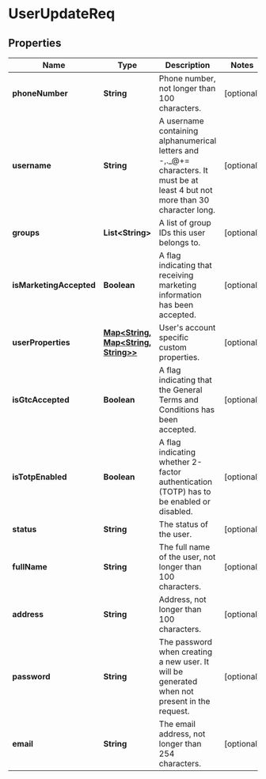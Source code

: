 
# UserUpdateReq

## Properties
Name | Type | Description | Notes
------------ | ------------- | ------------- | -------------
**phoneNumber** | **String** | Phone number, not longer than 100 characters. |  [optional]
**username** | **String** | A username containing alphanumerical letters and -,._@+&#x3D; characters. It must be at least 4 but not more than 30 character long. |  [optional]
**groups** | **List&lt;String&gt;** | A list of group IDs this user belongs to. |  [optional]
**isMarketingAccepted** | **Boolean** | A flag indicating that receiving marketing information has been accepted. |  [optional]
**userProperties** | [**Map&lt;String, Map&lt;String, String&gt;&gt;**](Map.md) | User&#39;s account specific custom properties. |  [optional]
**isGtcAccepted** | **Boolean** | A flag indicating that the General Terms and Conditions has been accepted. |  [optional]
**isTotpEnabled** | **Boolean** | A flag indicating whether 2-factor authentication (TOTP) has to be enabled or disabled. |  [optional]
**status** | **String** | The status of the user. |  [optional]
**fullName** | **String** | The full name of the user, not longer than 100 characters. |  [optional]
**address** | **String** | Address, not longer than 100 characters. |  [optional]
**password** | **String** | The password when creating a new user. It will be generated when not present in the request. |  [optional]
**email** | **String** | The email address, not longer than 254 characters. |  [optional]



